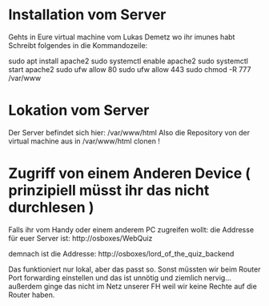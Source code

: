 # Installation vom Server
Gehts in Eure virtual machine vom Lukas Demetz wo ihr imunes habt
Schreibt folgendes in die Kommandozeile:

sudo apt install apache2
sudo systemctl enable apache2
sudo systemctl start apache2
sudo ufw allow 80
sudo ufw allow 443
sudo chmod -R 777 /var/www

# Lokation vom Server
Der Server befindet sich hier:
/var/www/html 
Also die Repository von der virtual machine aus in 
/var/www/html clonen !

# Zugriff von einem Anderen Device ( prinzipiell müsst ihr das nicht durchlesen )
Falls ihr vom Handy oder einem anderem PC zugreifen wollt:
die Addresse für euer Server ist: http://osboxes/WebQuiz

demnach ist die Addresse:
http://osboxes/lord_of_the_quiz_backend 

Das funktioniert nur lokal, aber das passt so. Sonst müssten wir beim Router Port forwarding einstellen und das ist unnötig und ziemlich nervig... außerdem ginge das nicht im Netz unserer FH weil wir keine Rechte auf die Router haben.
